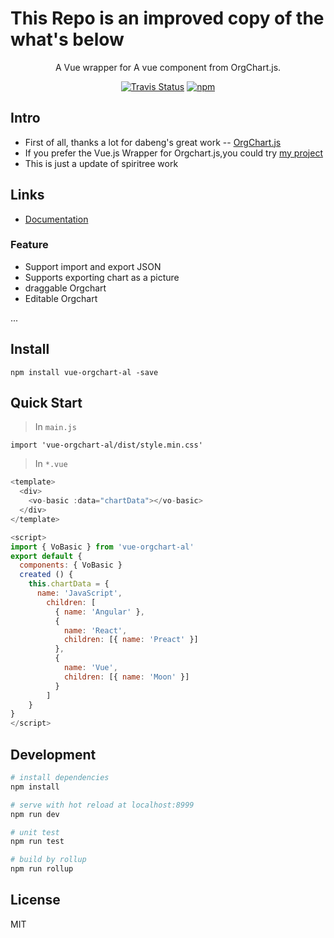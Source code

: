 # This Repo is an improved copy of the what's below

<p align="center">
A Vue wrapper for A vue component from OrgChart.js.
</p>

<p align="center">
<a href="https://travis-ci.org/spiritree/vue-orgchart"><img alt="Travis Status" src="https://img.shields.io/travis/spiritree/vue-orgchart/master.svg?style=flat-square"></a>
<a href="https://www.npmjs.com/package/vue-orgchart"><img alt="npm" src="https://img.shields.io/npm/v/vue-orgchart.svg?style=flat-square"></a>

</p>

## Intro

- First of all, thanks a lot for dabeng's great work -- [OrgChart.js](https://github.com/dabeng/OrgChart.js)
- If you prefer the Vue.js Wrapper for Orgchart.js,you could try [my project](https://github.com/spiritree/vue-orgchart)
- This is just a update of spiritree work

## Links

- [Documentation](https://spiritree.github.io/vue-orgchart)

### Feature

- Support import and export JSON
- Supports exporting chart as a picture
- draggable Orgchart
- Editable Orgchart

...
## Install
```shell
npm install vue-orgchart-al -save
```
## Quick Start

> In `main.js`

`import 'vue-orgchart-al/dist/style.min.css'`

> In `*.vue`

```javascript
<template>
  <div>
    <vo-basic :data="chartData"></vo-basic>
  </div>
</template>

<script>
import { VoBasic } from 'vue-orgchart-al'
export default {
  components: { VoBasic }
  created () {
    this.chartData = {
      name: 'JavaScript',
        children: [
          { name: 'Angular' },
          {
            name: 'React',
            children: [{ name: 'Preact' }]
          },
          {
            name: 'Vue',
            children: [{ name: 'Moon' }]
          }
        ]
    }
}
</script>
```
## Development

``` bash
# install dependencies
npm install

# serve with hot reload at localhost:8999
npm run dev

# unit test
npm run test

# build by rollup
npm run rollup
```

## License

MIT
